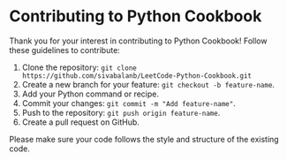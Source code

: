 # Contributing to Python Cookbook

Thank you for your interest in contributing to Python Cookbook! Follow these guidelines to contribute:

1. Clone the repository: `git clone https://github.com/sivabalanb/LeetCode-Python-Cookbook.git`
2. Create a new branch for your feature: `git checkout -b feature-name`.
3. Add your Python command or recipe.
4. Commit your changes: `git commit -m "Add feature-name"`.
5. Push to the repository: `git push origin feature-name`.
6. Create a pull request on GitHub.

Please make sure your code follows the style and structure of the existing code.
